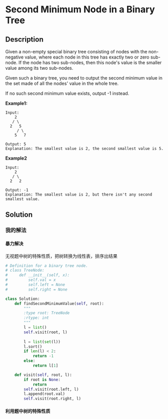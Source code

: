 # Second Minimum Node in a Binary Tree
## Description

Given a non-empty special binary tree consisting of nodes with the non-negative value, where each node in this tree has exactly two or zero sub-node. If the node has two sub-nodes, then this node's value is the smaller value among its two sub-nodes.

Given such a binary tree, you need to output the second minimum value in the set made of all the nodes' value in the whole tree.

If no such second minimum value exists, output -1 instead.

**Example1:**
```
Input: 
    2
   / \
  2   5
     / \
    5   7

Output: 5
Explanation: The smallest value is 2, the second smallest value is 5.
```
**Example2**
```
Input: 
    2
   / \
  2   2

Output: -1
Explanation: The smallest value is 2, but there isn't any second smallest value.
```

## Solution

### 我的解法
#### 暴力解决
无视题中树的特殊性质，把树转换为线性表，排序出结果
```python
# Definition for a binary tree node.
# class TreeNode:
#     def __init__(self, x):
#         self.val = x
#         self.left = None
#         self.right = None

class Solution:
    def findSecondMinimumValue(self, root):
        """
        :type root: TreeNode
        :rtype: int
        """
        l = list()
        self.visit(root, l)
        
        l = list(set(l))
        l.sort()
        if len(l) < 2:
            return -1
        else:
            return l[1]

    def visit(self, root, l):
        if root is None:
            return
        self.visit(root.left, l)
        l.append(root.val)
        self.visit(root.right, l)
```

#### 利用题中树的特殊性质
```python

```

